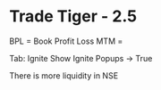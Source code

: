 


# Trade Tiger - 2.5

BPL = Book Profit Loss
MTM = 

Tab: Ignite
Show Ignite Popups -> True

There is more liquidity in NSE

<!--stackedit_data:
eyJoaXN0b3J5IjpbMTY3OTY0MjE0Ml19
-->